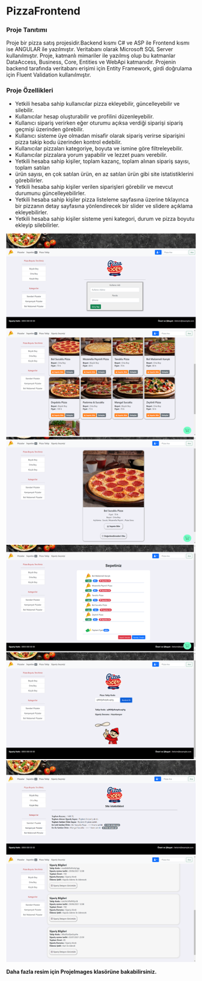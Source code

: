 # PizzaFrontend

### Proje Tanıtımı
Proje bir pizza satış projesidir.Backend kısmı C# ve ASP ile Frontend kısmı ise 
ANGULAR ile yazılmıştır. Veritabanı olarak Microsoft SQL Server kullanılmıştır. Proje,
katmanlı mimariler ile yazılmış olup bu katmanlar DataAccess, Business, Core, Entities ve 
WebApi katmanıdır. Projenin backend tarafında veritabanı erişimi için Entity Framework, 
girdi doğrulama için Fluent Validation kullanılmıştır.

### Proje Özellikleri
- Yetkili hesaba sahip kullanıcılar pizza ekleyebilir, güncelleyebilir ve silebilir.
- Kullanıcılar hesap oluşturabilir ve profilini düzenleyebilir.
- Kullanıcı sipariş verirken eğer oturumu açıksa verdiği siparişi sipariş geçmişi üzerinden görebilir.
- Kullanıcı sisteme üye olmadan misafir olarak sipariş verirse siparişini pizza takip kodu üzerinden kontrol edebilir.
- Kullanıcılar pizzaları kategoriye, boyuta ve ismine göre filtreleyebilir.
- Kullanıcılar pizzalara yorum yapabilir ve lezzet puanı verebilir.
- Yetkili hesaba sahip kişiler, toplam kazanç, toplam alınan sipariş sayısı, toplam satılan 
- ürün sayısı, en çok satılan ürün, en az satılan ürün gibi site istatistiklerini görebilirler.
- Yetkili hesaba sahip kişiler verilen siparişleri görebilir ve mevcut durumunu güncelleyebilirler.
- Yetkili hesaba sahip kişiler pizza listeleme sayfasına üzerine tıklayınca bir pizzanın detay sayfasına yönlendirecek bir slider ve slidere açıklama ekleyebilirler.
- Yetkili hesaba sahip kişiler sisteme yeni kategori, durum ve pizza boyutu ekleyip silebilirler.

![1](https://raw.githubusercontent.com/enescakr55/PizzaFrontend-StajOdevi/master/ProjeImages/Giri%C5%9F%20Sayfas%C4%B1.png)
![1](https://raw.githubusercontent.com/enescakr55/PizzaFrontend-StajOdevi/master/ProjeImages/Pizzalar%C4%B1%20Listele1.png)
![1](https://raw.githubusercontent.com/enescakr55/PizzaFrontend-StajOdevi/master/ProjeImages/Pizza%20detaylar%C4%B1%20sayfas%C4%B1.png)
![1](https://raw.githubusercontent.com/enescakr55/PizzaFrontend-StajOdevi/master/ProjeImages/Sepet%20g%C3%B6r%C3%BCnt%C3%BCleme%20sayfas%C4%B1.png)
![1](https://raw.githubusercontent.com/enescakr55/PizzaFrontend-StajOdevi/master/ProjeImages/Sipari%C5%9F%20takip%20sayfas%C4%B1.png)
![1](https://raw.githubusercontent.com/enescakr55/PizzaFrontend-StajOdevi/master/ProjeImages/%C4%B0statistikler%20sayfas%C4%B1.png)
![1](https://raw.githubusercontent.com/enescakr55/PizzaFrontend-StajOdevi/master/ProjeImages/Sipari%C5%9F%20ge%C3%A7mi%C5%9Fim%20sayfas%C4%B1.png)

**Daha fazla resim için ProjeImages klasörüne bakabilirsiniz.**

